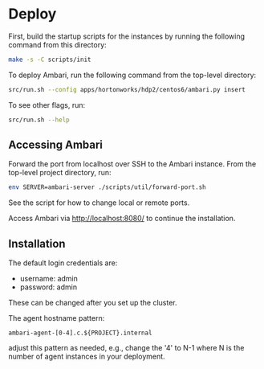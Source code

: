 Deploy
======

First, build the startup scripts for the instances by running the following
command from this directory:

```bash
make -s -C scripts/init
```

To deploy Ambari, run the following command from the top-level directory:

```bash
src/run.sh --config apps/hortonworks/hdp2/centos6/ambari.py insert
```

To see other flags, run:

```bash
src/run.sh --help
```

Accessing Ambari
----------------

Forward the port from localhost over SSH to the Ambari instance. From the
top-level project directory, run:

```bash
env SERVER=ambari-server ./scripts/util/forward-port.sh
```

See the script for how to change local or remote ports.

Access Ambari via [http://localhost:8080/](http://localhost:8080) to continue
the installation.

Installation
------------

The default login credentials are:

* username: admin
* password: admin

These can be changed after you set up the cluster.

The agent hostname pattern:

```
ambari-agent-[0-4].c.${PROJECT}.internal
```

adjust this pattern as needed, e.g., change the '4' to N-1 where N is the number
of agent instances in your deployment.
